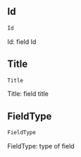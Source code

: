 ## Id

```cs
Id
```

Id: field Id

## Title

```cs
Title
```

Title: field title

## FieldType

```cs
FieldType
```

FieldType: type of field


